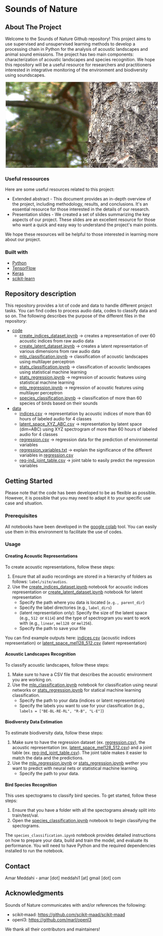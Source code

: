 # Sounds of Nature

## About The Project

Welcome to the Sounds of Nature Github repository! This project aims to use supervised and unsupervised learning methods to develop a processing chain in Python for the analysis of acoustic landscapes and animal sound emissions. The project has two main components: characterization of acoustic landscapes and species recognition. We hope this repository will be a useful resource for researchers and practitioners interested in integrative monitoring of the environment and biodiversity using soundscapes.

<p align="center">
  <img src="assets/welcome.gif" />
</p>

### Useful ressources

Here are some useful resources related to this project:

* Extended abstract - This document provides an in-depth overview of the project, including methodology, results, and conclusions. It's an essential resource for those interested in the details of our research.
* Presentation slides - We created a set of slides summarizing the key aspects of our project. These slides are an excellent resource for those who want a quick and easy way to understand the project's main points.

We hope these resources will be helpful to those interested in learning more about our project.

### Built with

* [Python]()
* [TensorFlow](https://www.tensorflow.org/)
* [Keras](https://keras.io/)
* [scikit-learn](https://scikit-learn.org/stable/)

## Repository description

This repository provides a lot of code and data to handle different project tasks. You can find codes to process audio data, codes to classify data and so on. The following describes the purpose of the different files in the repository:

- [code](https://github.com/amarmeddahi/sounds-of-nature/tree/main/code "code")
  - [create_indices_dataset.ipynb](https://github.com/amarmeddahi/sounds-of-nature/blob/main/code/create_indices_dataset.ipynb "create_indices_dataset.ipynb") -> creates a representation of over 60 acoustic indices from raw audio data
  - [create_latent_dataset.ipynb](https://github.com/amarmeddahi/sounds-of-nature/blob/main/code/create_latent_dataset.ipynb "create_latent_dataset.ipynb") -> creates a latent representation of various dimensions from raw audio data
  - [mlp_classification.ipynb](https://github.com/amarmeddahi/sounds-of-nature/blob/main/code/mlp_classification.ipynb "mlp_classification.ipynb") -> classification of acoustic landscapes using multilayer perceptron
  - [stats_classification.ipynb](https://github.com/amarmeddahi/sounds-of-nature/blob/main/code/stats_classification.ipynb "stats_classification.ipynb") -> classification of acoustic landscapes using statistical machine learning
  - [stats_regression.ipynb](https://github.com/amarmeddahi/sounds-of-nature/blob/main/code/stats_regression.ipynb "stats_regression.ipynb") -> regression of acoustic features using statistical machine learning
  - [mlp_regression.ipynb](https://github.com/amarmeddahi/sounds-of-nature/blob/main/code/mlp_regression.ipynb "mlp_regression.ipynb") -> regression of acoustic features using multilayer perceptron
  - [species_classification.ipynb](https://github.com/amarmeddahi/sounds-of-nature/blob/main/code/species_classification.ipynb "species_classification.ipynb") -> classification of more than 60 species of birds based on their sounds
- [data](https://github.com/amarmeddahi/sounds-of-nature/tree/main/data "data")
  - [indices.csv](https://github.com/amarmeddahi/sounds-of-nature/blob/main/data/indices.csv "indices.csv") -> representation by acoustic indices of more than 60 hours of labeled audio for 4 classes
  - [latent_space_XYZ_ABC.csv](https://github.com/amarmeddahi/sounds-of-nature/blob/main/data/latent_space_mel128_512.csv "latent_space_mel128_512.csv") -> representation by latent space (dim=ABC) using XYZ spectrogram of more than 60 hours of labeled audio for 4 classes
  - [regression.csv](https://github.com/amarmeddahi/sounds-of-nature/blob/main/data/regression.csv "regression.csv") -> regression data for the prediction of environmental variables
  - [regression_variables.txt](https://github.com/amarmeddahi/sounds-of-nature/blob/main/data/regression_variables.txt "regression_variables.txt") -> explain the significance of the different variables in [regression.csv](https://github.com/amarmeddahi/sounds-of-nature/blob/main/data/regression.csv "regression.csv")
  - [reg-ind_joint_table.csv](https://github.com/amarmeddahi/sounds-of-nature/blob/main/data/reg-ind_joint_table.csv "reg-ind_joint_table.csv") -> joint table to easily predict the regression variables

## Getting Started

Please note that the code has been developed to be as flexible as possible. However, it is possible that you may need to adapt it to your specific use case and situation.

### Prerequisites

All notebooks have been developed in the [google colab](https://colab.research.google.com/) tool. You can easily use them in this environment to facilitate the use of codes.

### Usage

#### Creating Acoustic Representations

To create acoustic representations, follow these steps:

1. Ensure that all audio recordings are stored in a hierarchy of folders as follows: `label/site/audios`.
2. Use the [create_indices_dataset.ipynb](https://github.com/amarmeddahi/sounds-of-nature/blob/main/code/create_indices_dataset.ipynb "create_indices_dataset.ipynb") notebook for acoustic indices representation or [create_latent_dataset.ipynb](https://github.com/amarmeddahi/sounds-of-nature/blob/main/code/create_latent_dataset.ipynb "create_latent_dataset.ipynb") notebook for latent representation
   * Specify the path where you data is located (`e.g., parent_dir`)
   * Specify the label directories (e.g., `label_dirs`)
   * (latent representation only): Specify the size of the latent space (e.g., `512 `or `6114`) and the type of spectrogram you want to work with (e.g., `linear`, `mel128 `or `mel256`).
   * Specify the path to save your file

You can find example outputs here: [indices.csv](https://github.com/amarmeddahi/sounds-of-nature/blob/main/data/indices.csv "indices.csv") (acoustic indices representation) or [latent_space_mel128_512.csv](https://github.com/amarmeddahi/sounds-of-nature/blob/main/data/latent_space_mel128_512.csv "latent_space_mel128_512.csv") (latent representation)

#### Acoustic Landscapes Recognition

To classify acoustic landscapes, follow these steps:

1. Make sure to have a CSV file that describes the acoustic environment you are working on.
2. Use the [mlp_classification.ipynb](https://github.com/amarmeddahi/sounds-of-nature/blob/main/code/mlp_classification.ipynb "mlp_classification.ipynb") notebook for classification using neural networks or [stats_regression.ipynb](https://github.com/amarmeddahi/sounds-of-nature/blob/main/code/stats_regression.ipynb "stats_regression.ipynb") for statical machine learning classification.
   * Specify the path to your data (indices or latent representation)
   * Specify the labels you want to use for your classification (e.g., `labels = ["BE-BL-RE-RL", "R-B", "L-E"]`)

#### Biodiversty Data Estimation

To estimate biodiversity data, follow these steps:

1. Make sure to have the regression dataset (ex. [regression.csv](https://github.com/amarmeddahi/sounds-of-nature/blob/main/data/regression.csv "regression.csv")), the acoustic representation (ex. [latent_space_mel128_512.csv](https://github.com/amarmeddahi/sounds-of-nature/blob/main/data/latent_space_mel128_512.csv "latent_space_mel128_512.csv")) and a joint table (ex. [reg-ind_joint_table.csv](https://github.com/amarmeddahi/sounds-of-nature/blob/main/data/reg-ind_joint_table.csv "reg-ind_joint_table.csv")). The joint table makes it easier to match the data and the predictions.
2. Use the [mlp_regression.ipynb](https://github.com/amarmeddahi/sounds-of-nature/blob/main/code/mlp_regression.ipynb "mlp_regression.ipynb") or [stats_regression.ipynb](https://github.com/amarmeddahi/sounds-of-nature/blob/main/code/stats_regression.ipynb "stats_regression.ipynb") wether you want to predict with neural nets or statistical machine learning.
   * Specify the path to your data.

#### Bird Species Recognition

This uses spectograms to classify bird species. To get started, follow these steps:

1. Ensure that you have a folder with all the spectograms already split into train/test/val.
2. Open the [species_classification.ipynb](https://github.com/amarmeddahi/sounds-of-nature/blob/main/code/species_classification.ipynb "species_classification.ipynb") notebook to begin classifying the spectograms.

The `species_classification.ipynb` notebook provides detailed instructions on how to prepare your data, build and train the model, and evaluate its performance. You will need to have Python and the required dependencies installed to run the notebook.

## Contact

Amar Meddahi - amar [dot] meddahi1 [at] gmail [dot] com

## Acknowledgments

Sounds of Nature communicates with and/or references the following:

- scikit‐maad: https://github.com/scikit-maad/scikit-maad
- openl3: https://github.com/marl/openl3

We thank all their contributors and maintainers!
